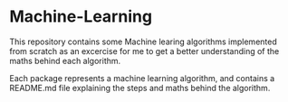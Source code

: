 # Machine-Learning
This repository contains some Machine learing algorithms implemented from scratch as an excercise for me to get a better understanding of the maths behind each algorithm.

Each package represents a machine learning algorithm, and contains a README.md file explaining the steps and maths behind the algorithm.
